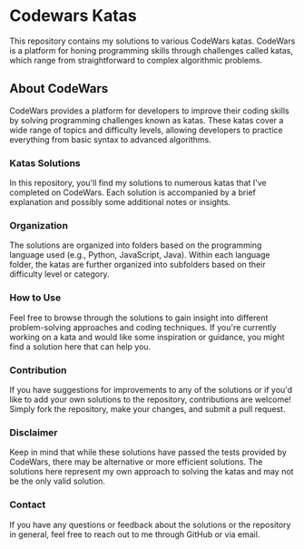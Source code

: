 # Codewars Katas
This repository contains my solutions to various CodeWars katas. CodeWars is a platform for honing programming skills through challenges called katas, which range from straightforward to complex algorithmic problems.

## About CodeWars
CodeWars provides a platform for developers to improve their coding skills by solving programming challenges known as katas. These katas cover a wide range of topics and difficulty levels, allowing developers to practice everything from basic syntax to advanced algorithms.

### Katas Solutions
In this repository, you'll find my solutions to numerous katas that I've completed on CodeWars. Each solution is accompanied by a brief explanation and possibly some additional notes or insights.

### Organization
The solutions are organized into folders based on the programming language used (e.g., Python, JavaScript, Java). Within each language folder, the katas are further organized into subfolders based on their difficulty level or category.

### How to Use
Feel free to browse through the solutions to gain insight into different problem-solving approaches and coding techniques. If you're currently working on a kata and would like some inspiration or guidance, you might find a solution here that can help you.

### Contribution
If you have suggestions for improvements to any of the solutions or if you'd like to add your own solutions to the repository, contributions are welcome! Simply fork the repository, make your changes, and submit a pull request.

### Disclaimer
Keep in mind that while these solutions have passed the tests provided by CodeWars, there may be alternative or more efficient solutions. The solutions here represent my own approach to solving the katas and may not be the only valid solution.

### Contact
If you have any questions or feedback about the solutions or the repository in general, feel free to reach out to me through GitHub or via email.
